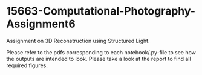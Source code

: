 # 15663-Computational-Photography-Assignment6

Assignment on 3D Reconstruction using Structured Light. 


Please refer to the pdfs corresponding to each notebook/.py-file to see how the outputs are intended to look. Please take a look at the report to find all required figures. 


